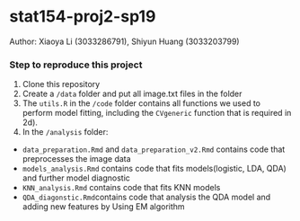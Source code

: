 # stat154-proj2-sp19
Author: Xiaoya Li (3033286791), Shiyun Huang (3033203799)

### Step to reproduce this project
1. Clone this repository
2. Create a `/data` folder and put all image.txt files in the folder
3. The `utils.R` in the `/code` folder contains all functions we used to perform model fitting, including the `CVgeneric` function that is required in 2d).
3. In the `/analysis` folder:
  * `data_preparation.Rmd` and `data_preparation_v2.Rmd` contains code that preprocesses the image data
  * `models_analysis.Rmd` contains code that fits models(logistic, LDA, QDA) and further model diagnostic
  * `KNN_analysis.Rmd` contains code that fits KNN models
  * `QDA_diagonstic.Rmd`contains code that analysis the QDA model and adding new features by Using EM algorithm
